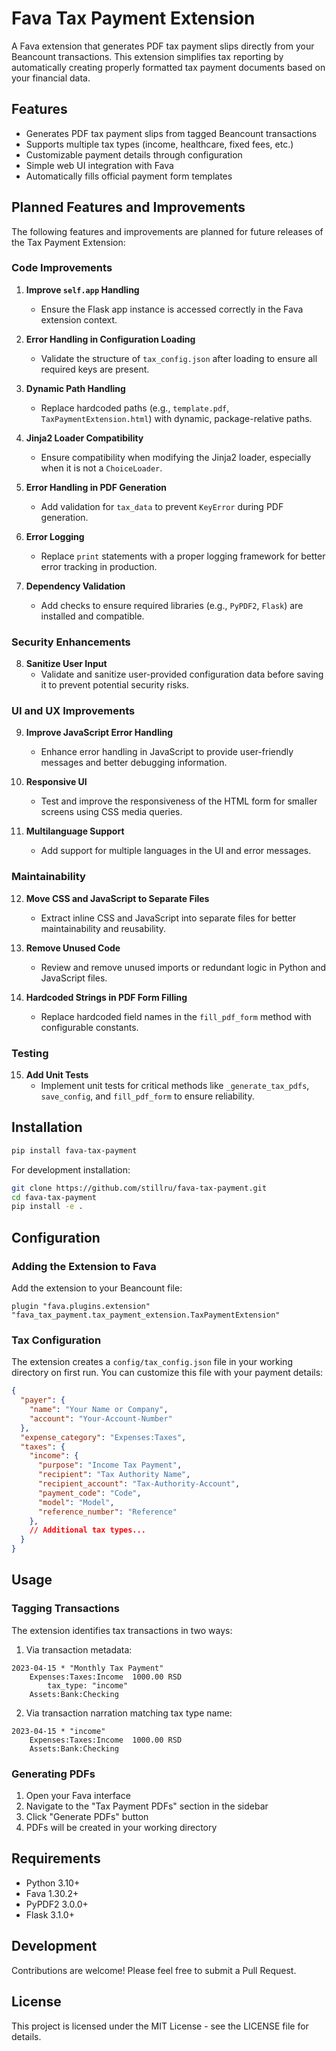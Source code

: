 # Fava Tax Payment Extension

A Fava extension that generates PDF tax payment slips directly from your Beancount transactions. This extension simplifies tax reporting by automatically creating properly formatted tax payment documents based on your financial data.

## Features

- Generates PDF tax payment slips from tagged Beancount transactions
- Supports multiple tax types (income, healthcare, fixed fees, etc.)
- Customizable payment details through configuration
- Simple web UI integration with Fava
- Automatically fills official payment form templates

## Planned Features and Improvements

The following features and improvements are planned for future releases of the Tax Payment Extension:

### Code Improvements
1. **Improve `self.app` Handling**
   - Ensure the Flask app instance is accessed correctly in the Fava extension context.

2. **Error Handling in Configuration Loading**
   - Validate the structure of `tax_config.json` after loading to ensure all required keys are present.

3. **Dynamic Path Handling**
   - Replace hardcoded paths (e.g., `template.pdf`, `TaxPaymentExtension.html`) with dynamic, package-relative paths.

4. **Jinja2 Loader Compatibility**
   - Ensure compatibility when modifying the Jinja2 loader, especially when it is not a `ChoiceLoader`.

5. **Error Handling in PDF Generation**
   - Add validation for `tax_data` to prevent `KeyError` during PDF generation.

6. **Error Logging**
   - Replace `print` statements with a proper logging framework for better error tracking in production.

7. **Dependency Validation**
   - Add checks to ensure required libraries (e.g., `PyPDF2`, `Flask`) are installed and compatible.

### Security Enhancements
8. **Sanitize User Input**
   - Validate and sanitize user-provided configuration data before saving it to prevent potential security risks.

### UI and UX Improvements
9. **Improve JavaScript Error Handling**
   - Enhance error handling in JavaScript to provide user-friendly messages and better debugging information.

10. **Responsive UI**
    - Test and improve the responsiveness of the HTML form for smaller screens using CSS media queries.

11. **Multilanguage Support**
    - Add support for multiple languages in the UI and error messages.

### Maintainability
12. **Move CSS and JavaScript to Separate Files**
    - Extract inline CSS and JavaScript into separate files for better maintainability and reusability.

13. **Remove Unused Code**
    - Review and remove unused imports or redundant logic in Python and JavaScript files.

14. **Hardcoded Strings in PDF Form Filling**
    - Replace hardcoded field names in the `fill_pdf_form` method with configurable constants.

### Testing
15. **Add Unit Tests**
    - Implement unit tests for critical methods like `_generate_tax_pdfs`, `save_config`, and `fill_pdf_form` to ensure reliability.


## Installation

```bash
pip install fava-tax-payment
```

For development installation:

```bash
git clone https://github.com/stillru/fava-tax-payment.git
cd fava-tax-payment
pip install -e .
```

## Configuration

### Adding the Extension to Fava

Add the extension to your Beancount file:

```
plugin "fava.plugins.extension" "fava_tax_payment.tax_payment_extension.TaxPaymentExtension"
```

### Tax Configuration

The extension creates a `config/tax_config.json` file in your working directory on first run. You can customize this file with your payment details:

```json
{
  "payer": {
    "name": "Your Name or Company",
    "account": "Your-Account-Number"
  },
  "expense_category": "Expenses:Taxes",
  "taxes": {
    "income": {
      "purpose": "Income Tax Payment",
      "recipient": "Tax Authority Name",
      "recipient_account": "Tax-Authority-Account",
      "payment_code": "Code",
      "model": "Model",
      "reference_number": "Reference"
    },
    // Additional tax types...
  }
}
```

## Usage

### Tagging Transactions

The extension identifies tax transactions in two ways:

1. Via transaction metadata:
```
2023-04-15 * "Monthly Tax Payment"
    Expenses:Taxes:Income  1000.00 RSD
        tax_type: "income"
    Assets:Bank:Checking
```

2. Via transaction narration matching tax type name:
```
2023-04-15 * "income"
    Expenses:Taxes:Income  1000.00 RSD
    Assets:Bank:Checking
```

### Generating PDFs

1. Open your Fava interface
2. Navigate to the "Tax Payment PDFs" section in the sidebar
3. Click "Generate PDFs" button
4. PDFs will be created in your working directory

## Requirements

- Python 3.10+
- Fava 1.30.2+
- PyPDF2 3.0.0+
- Flask 3.1.0+

## Development

Contributions are welcome! Please feel free to submit a Pull Request.

## License

This project is licensed under the MIT License - see the LICENSE file for details.